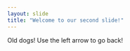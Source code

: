 ```yaml
---
layout: slide
title: "Welcome to our second slide!"
---
```

Old dogs!
Use the left arrow to go back!
